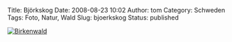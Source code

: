 Title: Björkskog
Date: 2008-08-23 10:02
Author: tom
Category: Schweden
Tags: Foto, Natur, Wald
Slug: bjoerkskog
Status: published

[![Birkenwald](/pic/bjorkskog_s.jpg "Birkenwald")](/pic/bjorkskog_l.jpg)

